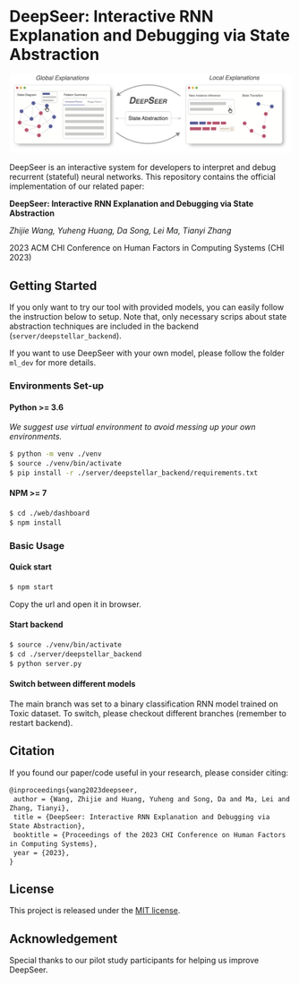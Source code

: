 # DeepSeer: Interactive RNN Explanation and Debugging via State Abstraction

![basic view](./figs/DeepSeer-UI.png)

DeepSeer is an interactive system for developers to interpret and debug recurrent (stateful) neural networks. 
This repository contains the official implementation of our related paper:

**DeepSeer: Interactive RNN Explanation and Debugging via State Abstraction** 

*Zhijie Wang, Yuheng Huang, Da Song, Lei Ma, Tianyi Zhang*

2023 ACM CHI Conference on Human Factors in Computing Systems (CHI 2023)

## Getting Started

If you only want to try our tool with provided models, you can easily follow the instruction below to setup.
Note that, only necessary scrips about state abstraction techniques are included in the backend (`server/deepstellar_backend`).

If you want to use DeepSeer with your own model, please follow the folder `ml_dev` for more details.

### Environments Set-up

#### Python >= 3.6

*We suggest use virtual environment to avoid messing up your own environments.*

~~~sh
$ python -m venv ./venv
$ source ./venv/bin/activate
$ pip install -r ./server/deepstellar_backend/requirements.txt
~~~

#### NPM >= 7 

~~~sh
$ cd ./web/dashboard
$ npm install
~~~

### Basic Usage

#### Quick start

~~~sh
$ npm start
~~~
Copy the url and open it in browser.

#### Start backend

~~~sh
$ source ./venv/bin/activate
$ cd ./server/deepstellar_backend
$ python server.py
~~~

#### Switch between different models

The main branch was set to a binary classification RNN model trained on Toxic dataset. To switch, please checkout different branches (remember to restart backend).


## Citation

If you found our paper/code useful in your research, please consider citing:

```
@inproceedings{wang2023deepseer,
 author = {Wang, Zhijie and Huang, Yuheng and Song, Da and Ma, Lei and Zhang, Tianyi},
 title = {DeepSeer: Interactive RNN Explanation and Debugging via State Abstraction},
 booktitle = {Proceedings of the 2023 CHI Conference on Human Factors in Computing Systems},
 year = {2023},
} 
```

## License

This project is released under the [MIT license](https://github.com/momentum-lab-workspace/deepseer/blob/main/LICENSE).

## Acknowledgement

Special thanks to our pilot study participants for helping us improve DeepSeer.
